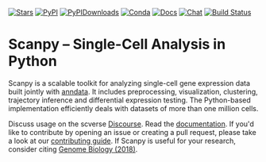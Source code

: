[![Stars](https://img.shields.io/github/stars/theislab/scanpy?logo=GitHub&color=yellow)](https://github.com/theislab/scanpy/stargazers)
[![PyPI](https://img.shields.io/pypi/v/scanpy?logo=PyPI)](https://pypi.org/project/scanpy)
[![PyPIDownloads](https://pepy.tech/badge/scanpy)](https://pepy.tech/project/scanpy)
[![Conda](https://img.shields.io/conda/dn/conda-forge/scanpy?logo=Anaconda)](https://anaconda.org/conda-forge/scanpy)
[![Docs](https://readthedocs.com/projects/icb-scanpy/badge/?version=latest)](https://scanpy.readthedocs.io)
[![Chat](https://img.shields.io/badge/zulip-join_chat-brightgreen.svg)](https://scverse.zulipchat.com)
[![Build Status](https://dev.azure.com/theislab/scanpy/_apis/build/status/theislab.scanpy?branchName=master)](https://dev.azure.com/theislab/scanpy/_build)

# Scanpy – Single-Cell Analysis in Python

Scanpy is a scalable toolkit for analyzing single-cell gene expression data
built jointly with [anndata](https://anndata.readthedocs.io).  It includes
preprocessing, visualization, clustering, trajectory inference and differential
expression testing.  The Python-based implementation efficiently deals with
datasets of more than one million cells.

Discuss usage on the scverse [Discourse]. Read the [documentation].
If you'd like to contribute by opening an issue or creating a pull request, please take a look at our [contributing guide].
If Scanpy is useful for your research, consider citing [Genome Biology (2018)].

[contributing guide]: CONTRIBUTING.md
[discourse]: https://discourse.scverse.org/
[documentation]: https://scanpy.readthedocs.io
[genome biology (2018)]: https://doi.org/10.1186/s13059-017-1382-0
